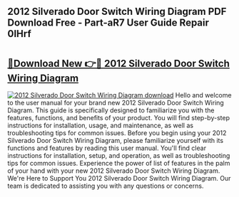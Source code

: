 ## 2012 Silverado Door Switch Wiring Diagram PDF Download Free - Part-aR7 User Guide Repair 0IHrf

# <h2><a href="http://dftfz73.blite.top/?on=2012+Silverado+Door+Switch+Wiring+Diagram">🔗Download New 👉🔴 2012 Silverado Door Switch Wiring Diagram</a></h2>

[![2012 Silverado Door Switch Wiring Diagram download](https://i.imgur.com/lujVjoI.png)](http://dftfz73.blite.top/?on=2012+Silverado+Door+Switch+Wiring+Diagram)
Hello and welcome to the user manual for your brand new 2012 Silverado Door Switch Wiring Diagram. This guide is specifically designed to familiarize you with the features, functions, and benefits of your product. You will find step-by-step instructions for installation, usage, and maintenance, as well as troubleshooting tips for common issues. Before you begin using your 2012 Silverado Door Switch Wiring Diagram, please familiarize yourself with its functions and features by reading this user manual. You'll find clear instructions for installation, setup, and operation, as well as troubleshooting tips for common issues. Experience the power of list of features in the palm of your hand with your new 2012 Silverado Door Switch Wiring Diagram. We're Here to Support You 2012 Silverado Door Switch Wiring Diagram. Our team is dedicated to assisting you with any questions or concerns.
